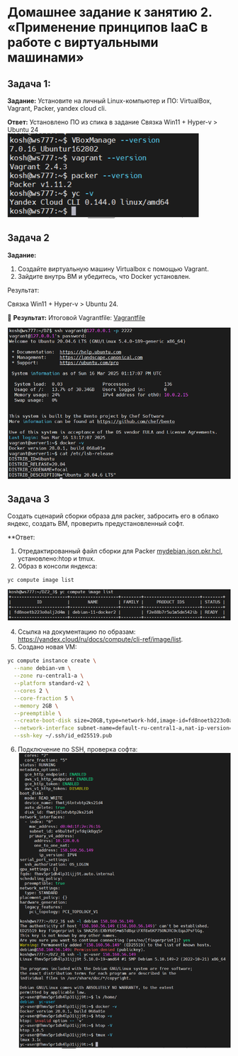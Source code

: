 # Домашнее задание к занятию 2. «Применение принципов IaaC в работе с виртуальными машинами»

## Задача 1:

**Задание:**
Установите на личный Linux-компьютер и ПО: VirtualBox, Vagrant, Packer, уandex cloud cli. 

**Ответ:**
Установлено ПО из спика в задание
Связка Win11 + Hyper-v > Ubuntu 24
![Проверка установки ПО](01.png)


## Задача 2
**Задание:**
1. Создайте виртуальную машину Virtualbox с помощью Vagrant. 
2. Зайдите внутрь ВМ и убедитесь, что Docker установлен.

Результат:

Связка Win11 + Hyper-v > Ubuntu 24.

🚀 **Результат:** Итоговой Vagrantfile: [Vagrantfile](src/Vagrantfile)

![Проверка установки Docker](vagrant_ubutu_docker.png)


## Задача 3
Создать сценарий сборки образа для packer, забросить его в облако яндекс, создать ВМ, проверить предустановленный софт.

**Ответ:
1. Отредактированный файл сборки для Packer [mydebian.json.pkr.hcl](src/mydebian.json.pkr.hcl), установлено:htop и tmux.
3. Образ в консоли яндекса: 
```
yc compute image list
```

![Список образов](image.png) 

4. Ссылка на документацию по образам: https://yandex.cloud/ru/docs/compute/cli-ref/image/list.
5. Создано новая VM:
```sh
yc compute instance create \
  --name debian-vm \
  --zone ru-central1-a \
  --platform standard-v2 \
  --cores 2 \
  --core-fraction 5 \
  --memory 2GB \
  --preemptible \
  --create-boot-disk size=20GB,type=network-hdd,image-id=fd8noetb223o0alj2d4m \
  --network-interface subnet-name=default-ru-central1-a,nat-ip-version=ipv4 \
  --ssh-key ~/.ssh/id_ed25519.pub
```
6. Подключение по SSH, проверка софта:
![ВМ и проверка софта](VM_soft.png)  